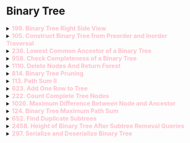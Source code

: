 # Binary Tree

<details id="199. Binary Tree Right Side View">
<summary> 
<span style="color:pink;font-size:16px;font-weight:bold">199. Binary Tree Right Side View
</span>
</summary>

```java
    public List<Integer> rightSideView(TreeNode root) {
        List<Integer> rsv=new ArrayList<>();
        Queue<TreeNode> queue=new LinkedList<>();
        queue.offer(root);
        while(!queue.isEmpty()){
            int size=queue.size();
            for(int i=0;i<size;i++){
                TreeNode node=queue.poll();
                if(node!=null){
                    if(node.left !=null) queue.add(node.left);
                    if(node.right !=null) queue.add(node.right);
                    if(i == size-1){
                        rsv.add(node.val);
                    }
                }
            }
        }
        return rsv;
    }
```
</details>

<details id="105. Construct Binary Tree from Preorder and Inorder Traversal">
<summary> 
<span style="color:pink;font-size:16px;font-weight:bold">105. Construct Binary Tree from Preorder and Inorder Traversal
</span>
</summary>

```java
class Solution {
    int i=0;
    public TreeNode buildTree(int[] preorder, int[] inorder) {
        int n= preorder.length-1;
        return makeTreeRecursively(preorder, inorder, 0,n);
    }
    private TreeNode makeTreeRecursively(int[] preorder, int[] inorder,  int l, int r){
        if(l>r)return null;
        int rootVal=preorder[i];
        int rootIndex=l;
        for(int idx=l;idx<=r;idx++){
            if(inorder[idx]==rootVal){
                rootIndex=idx;break;
            }
        }
        TreeNode root=new TreeNode(rootVal);
        i++;
        root.left= makeTreeRecursively( preorder, inorder,l , rootIndex-1);
        root.right= makeTreeRecursively( preorder, inorder, rootIndex+1, r);
        return root;
    }
}

// Optimization using Map

class Solution {
    int i=0;
    public TreeNode buildTree(int[] preorder, int[] inorder) {
        int n= preorder.length-1;
        Map<Integer,Integer> map=new HashMap<>();
        for(int i=0;i<inorder.length;i++)map.put(inorder[i], i);
        return makeTreeRecursively(preorder, inorder,map, 0,n);
    }
    private TreeNode makeTreeRecursively(int[] preorder, int[] inorder,Map<Integer,Integer> map,  int l, int r){
        if(l>r)return null;
        int rootVal=preorder[i];
        int rootIndex=map.get(rootVal);
        
        TreeNode root=new TreeNode(rootVal);
        i++;
        root.left= makeTreeRecursively( preorder, inorder,map,l , rootIndex-1);
        root.right= makeTreeRecursively( preorder, inorder,map, rootIndex+1, r);
        return root;
    }
}
```
</details>

<details id="236. Lowest Common Ancestor of a Binary Tree">
<summary> 
<span style="color:pink;font-size:16px;font-weight:bold">236. Lowest Common Ancestor of a Binary Tree
</span>
</summary>

```java
class Solution {
    public TreeNode lowestCommonAncestor(TreeNode root, TreeNode p, TreeNode q) {
        if(root == null)return null;
        if(root.val == p.val || root.val == q.val){
            return root;
        }
        TreeNode left=lowestCommonAncestor(root.left, p,q);
        TreeNode right=lowestCommonAncestor(root.right, p,q);

        if(left!=null && right!=null)return root;
        if(left==null)return right;
        if(right==null)return left;
        return null;
    }
}
```
</details>

<details id="958. Check Completeness of a Binary Tree">
<summary> 
<span style="color:pink;font-size:16px;font-weight:bold">958. Check Completeness of a Binary Tree
</span>
</summary>

```java
class Solution {
    public boolean isCompleteTree(TreeNode root) {
        Queue<TreeNode> q=new LinkedList<>();
        if(root==null)return true;
        q.offer(root);
        while(!q.isEmpty()){
                TreeNode node=q.poll();
                if(node != null )q.offer(node.left);
                if(node != null )q.offer(node.right);
                if(node==null){
                    while(!q.isEmpty()){
                        if(q.poll()!=null)return false;
                    }
                }
            }
    return true;
    }
}
```

</details>

<details id="1110. Delete Nodes And Return Forest">
<summary> 
<span style="color:pink;font-size:16px;font-weight:bold">1110. Delete Nodes And Return Forest
</span>
</summary>

```java
class Solution {
    public List<TreeNode> delNodes(TreeNode root, int[] to_delete) {
        List<TreeNode> ans=new ArrayList<>();
        Set<Integer> set=new HashSet<>();

        for(int i:to_delete)set.add(i);
        bottomUpDelete(ans, set, root);
        if(!set.contains(root.val))ans.add(root);
        return ans;
    }
    private TreeNode bottomUpDelete(List<TreeNode> ans,  Set<Integer> set, TreeNode root){
        if(root==null) return null;
        root.left=bottomUpDelete(ans, set, root.left);
        root.right=bottomUpDelete(ans, set, root.right);
        if(set.contains(root.val)){
            if(root.left!=null)ans.add(root.left);
            if(root.right!=null)ans.add(root.right);
            return null;
        }
        return root;
    }
}
```

</details>

<details id="814. Binary Tree Pruning">
<summary> 
<span style="color:pink;font-size:16px;font-weight:bold">814. Binary Tree Pruning
</span>
</summary>

```java
class Solution {
    public TreeNode pruneTree(TreeNode root) {
        if(root==null)return null;

        root.left=pruneTree(root.left);
        root.right=pruneTree(root.right);

        if(root.left==null && root.right==null && root.val == 0){
            return null;
        }
        return root;
    }
}
```

</details>


<details id="113. Path Sum II">
<summary> 
<span style="color:pink;font-size:16px;font-weight:bold">113. Path Sum II
</span>
</summary>

```java
class Solution {
    public List<List<Integer>> pathSum(TreeNode root, int targetSum) {
        List<List<Integer>> ans=new ArrayList<>();
        if(root==null)return ans;
        dfs(root, targetSum, ans, new ArrayList<Integer>());
        return ans;
    }
    public void dfs(TreeNode root, int target, List<List<Integer>> ans, List<Integer> sub){
        if(root.left==null && root.right==null && target==root.val){
            sub.add(root.val);
            ans.add(new ArrayList<>(sub));
            sub.remove(sub.size()-1);
            return;
        }
        sub.add(root.val);
        if(root.left!=null)dfs(root.left, target-root.val, ans, sub);
        if(root.right!=null)dfs(root.right, target-root.val, ans, sub);
        sub.remove(sub.size()-1);
    }
}
```

</details>



<details id="623. Add One Row to Tree">
<summary> 
<span style="color:pink;font-size:16px;font-weight:bold">623. Add One Row to Tree
</span>
</summary>

```java
class Solution {
    public TreeNode addOneRow(TreeNode root, int val, int depth) {
        if(depth ==1){
            TreeNode newRoot=new TreeNode(val);
            newRoot.left=root;
            return newRoot;
        }
        int curr=1;
        return add(root, val, depth, curr); 
    }
    private TreeNode add(TreeNode root, int val, int depth, int curr){
        if(root==null)return null;
        
        if(curr == depth-1){
            TreeNode templ=root.left;
            TreeNode tempr=root.right;

            root.left=new TreeNode(val);
            root.right=new TreeNode(val);

            root.left.left=templ;
            root.right.right=tempr;
            return root;
        }
        root.left=add(root.left,val,depth, curr+1);
        root.right=add(root.right,val,depth, curr+1);

        return root;
    }
}
```
</details>


<details id="222. Count Complete Tree Nodes">
<summary> 
<span style="color:pink;font-size:16px;font-weight:bold">222. Count Complete Tree Nodes
</span>
</summary>

```java
class Solution {
    private int leftHeight(TreeNode root){
        if(root == null)return 0;
        int height=0;
        while(root!=null){
            height++;
            root=root.left;
        }
        return height;
    } 
    private int rightHeight(TreeNode root){
        if(root == null)return 0;
        int height=0;
        while(root!=null){
            height++;
            root=root.right;
        }
        return height;
    } 
    public int countNodes(TreeNode root) {
        if(root == null)return 0;

        int left=leftHeight(root);
        int right=rightHeight(root);

        if(left == right)return  (int)Math.pow(2,left)-1;

        return countNodes(root.left) +  countNodes(root.right) + 1;
    }
}
```
</details>




<details id="1026. Maximum Difference Between Node and Ancestor">
<summary> 
<span style="color:pink;font-size:16px;font-weight:bold">1026. Maximum Difference Between Node and Ancestor
</span>
</summary>

```java
class Solution {
    public int maxAncestorDiff(TreeNode root) {
        return dfs(root, Integer.MAX_VALUE, Integer.MIN_VALUE);
    }
    private int dfs(TreeNode root, int min,int max){
        if(root ==null)return Math.abs(min-max);
        int minimum=Math.min(min, root.val);
        int maximum=Math.max(max, root.val);
        return Math.max(dfs(root.left, minimum, maximum), dfs(root.right, minimum, maximum));
    }
}class Solution {
    public int maxAncestorDiff(TreeNode root) {
        return dfs(root, Integer.MAX_VALUE, Integer.MIN_VALUE);
    }
    private int dfs(TreeNode root, int min,int max){
        if(root ==null)return Math.abs(min-max);
        int minimum=Math.min(min, root.val);
        int maximum=Math.max(max, root.val);
        return Math.max(dfs(root.left, minimum, maximum), dfs(root.right, minimum, maximum));
    }
}
```
</details>




<details id="124. Binary Tree Maximum Path Sum">
<summary> 
<span style="color:pink;font-size:16px;font-weight:bold">124. Binary Tree Maximum Path Sum
</span>
</summary>

```java
class Solution {
    int maxSum=Integer.MIN_VALUE;
    private int dfs(TreeNode root) {
        if(root==null)return 0;

        int left=dfs(root.left);
        int right=dfs(root.right);

        // we found a path
        maxSum=Math.max(maxSum, left+right+root.val);
        // take left and root and return that 
        maxSum=Math.max(maxSum, left+root.val);
        // take right and root and return that 
        maxSum=Math.max(maxSum, right+root.val);
        // just take root and return that
        maxSum=Math.max(maxSum, root.val);
        return Math.max(root.val, Math.max(right + root.val, left+root.val));
    }
    public int maxPathSum(TreeNode root) {
        dfs(root);
        return maxSum;
    }
}
```
</details>




<details id="652. Find Duplicate Subtrees">
<summary> 
<span style="color:pink;font-size:16px;font-weight:bold">652. Find Duplicate Subtrees
</span>
</summary>

```java
class Solution {
    public String dfs(TreeNode root,  HashMap<String,Integer> hm, List<TreeNode> ans) {
        if(root==null)return "NULL";
        String str=root.val+","+dfs(root.left,hm,ans)+","+dfs(root.right,hm,ans);
        if(hm.containsKey(str) && hm.get(str)==1){
            ans.add(root);
        }
        hm.put(str,hm.getOrDefault(str,0)+1);
        return str;
    }
    public List<TreeNode> findDuplicateSubtrees(TreeNode root) {
        HashMap<String,Integer> hm=new HashMap<>();
        List<TreeNode> ans=new ArrayList<>();
        dfs(root,hm,ans);
        return ans;
    }
}
```
</details>




<details id="2458. Height of Binary Tree After Subtree Removal Queries">
<summary> 
<span style="color:pink;font-size:16px;font-weight:bold">2458. Height of Binary Tree After Subtree Removal Queries
</span>
</summary>

```java

https://leetcode.com/problems/height-of-binary-tree-after-subtree-removal-queries/description/?envType=daily-question&envId=2024-10-26


You are given the root of a binary tree with n nodes. Each node is assigned a unique value from 1 to n. You are also given an array queries of size m.

You have to perform m independent queries on the tree where in the ith query you do the following:

Remove the subtree rooted at the node with the value queries[i] from the tree. It is guaranteed that queries[i] will not be equal to the value of the root.
Return an array answer of size m where answer[i] is the height of the tree after performing the ith query.

Note:

The queries are independent, so the tree returns to its initial state after each query.
The height of a tree is the number of edges in the longest simple path from the root to some node in the tree.
 

Example 1:


Input: root = [1,3,4,2,null,6,5,null,null,null,null,null,7], queries = [4]
Output: [2]
Explanation: The diagram above shows the tree after removing the subtree rooted at node with value 4.
The height of the tree is 2 (The path 1 -> 3 -> 2).
Example 2:


Input: root = [5,8,9,2,1,3,7,4,6], queries = [3,2,4,8]
Output: [3,2,3,2]
Explanation: We have the following queries:
- Removing the subtree rooted at node with value 3. The height of the tree becomes 3 (The path 5 -> 8 -> 2 -> 4).
- Removing the subtree rooted at node with value 2. The height of the tree becomes 2 (The path 5 -> 8 -> 1).
- Removing the subtree rooted at node with value 4. The height of the tree becomes 3 (The path 5 -> 8 -> 2 -> 6).
- Removing the subtree rooted at node with value 8. The height of the tree becomes 2 (The path 5 -> 9 -> 3).
 

Constraints:

The number of nodes in the tree is n.
2 <= n <= 105
1 <= Node.val <= n
All the values in the tree are unique.
m == queries.length
1 <= m <= min(n, 104)
1 <= queries[i] <= n
queries[i] != root.val
```java

class Solution {
    public int[] treeQueries(TreeNode root, int[] queries) {
        int[] heightsMap = new int[(int) Math.pow(10, 5) + 1];
        int[] nodeLevel = new int[(int) Math.pow(10, 5) + 1];
        int[] maxHeightNodeAtLevel = new int[(int) Math.pow(10, 5) + 1];
        int[] secondMaxHeightNodeAtLevel = new int[(int) Math.pow(10, 5) + 1];

        initialize(heightsMap, nodeLevel, maxHeightNodeAtLevel, secondMaxHeightNodeAtLevel, root, 0);
        int[] heightQueries = new int[queries.length];
        for (int i = 0; i < queries.length; i++) {
            int L = nodeLevel[queries[i]];
            int tempResultantHeight = heightsMap[queries[i]] == maxHeightNodeAtLevel[L]
                    ? secondMaxHeightNodeAtLevel[L]
                    : maxHeightNodeAtLevel[L];
            heightQueries[i] = L + tempResultantHeight - 1;
        }
        return heightQueries;
    }

    private int initialize(int[] heightsMap, int[] nodeLevel, int[] maxHeightNodeAtLevel, int[] secondMaxHeightNodeAtLevel,
            TreeNode root, int level) {
        if (root == null)
            return 0;

        int left = initialize(heightsMap, nodeLevel, maxHeightNodeAtLevel, secondMaxHeightNodeAtLevel, root.left, level + 1);
        int right = initialize(heightsMap, nodeLevel, maxHeightNodeAtLevel, secondMaxHeightNodeAtLevel, root.right, level + 1);
        int height = 1 + Math.max(left, right);
        nodeLevel[root.val] = level;

        if (height > maxHeightNodeAtLevel[level]) {
            secondMaxHeightNodeAtLevel[level] = maxHeightNodeAtLevel[level];
            maxHeightNodeAtLevel[level] = height;
        } else if (height > secondMaxHeightNodeAtLevel[level]) {
            secondMaxHeightNodeAtLevel[level] = height;
        }

        return heightsMap[root.val] = 1 + Math.max(left, right);
    }
}
```





</details>





<details id="297. Serialize and Deserialize Binary Tree">
<summary> 
<span style="color:pink;font-size:16px;font-weight:bold">297. Serialize and Deserialize Binary Tree
</span>
</summary>

https://leetcode.com/problems/serialize-and-deserialize-binary-tree/description/

Serialization is the process of converting a data structure or object into a sequence of bits so that it can be stored in a file or memory buffer, or transmitted across a network connection link to be reconstructed later in the same or another computer environment.

Design an algorithm to serialize and deserialize a binary tree. There is no restriction on how your serialization/deserialization algorithm should work. You just need to ensure that a binary tree can be serialized to a string and this string can be deserialized to the original tree structure.

Clarification: The input/output format is the same as how LeetCode serializes a binary tree. You do not necessarily need to follow this format, so please be creative and come up with different approaches yourself.

 

Example 1:


Input: root = [1,2,3,null,null,4,5]
Output: [1,2,3,null,null,4,5]
Example 2:

Input: root = []
Output: []
 

Constraints:

The number of nodes in the tree is in the range [0, 104].
-1000 <= Node.val <= 1000

```java

/**
 *DFS based solution O(n) time and space 
 */
public class Codec {

    // Encodes a tree to a single string.
    public String serialize(TreeNode root) {
        List<String> s_tree = new ArrayList<>();
        dfs_serilize(root, s_tree);
        return String.join(",", s_tree);
    }

    public void dfs_serilize(TreeNode root, List<String> s_tree) {
        if(root == null){
            s_tree.add("N");
            return;
        }
        s_tree.add(String.valueOf(root.val));
        dfs_serilize(root.left, s_tree);
        dfs_serilize(root.right, s_tree);
    }

    // Decodes your encoded data to tree.
    public TreeNode deserialize(String data) {
        String[] s_tree=data.split(",");
        int[] index=new int[]{0};
        return dfs_deserialize(s_tree, index);
    }

    public TreeNode dfs_deserialize(String[] s_tree, int[] index){
        if(s_tree[index[0]].equals("N")){
            return null;
        }
        TreeNode newNode=new TreeNode(Integer.parseInt(s_tree[index[0]]));
        index[0]++;
        newNode.left= dfs_deserialize(s_tree, index);
        index[0]++;
        newNode.right= dfs_deserialize(s_tree, index);
        return newNode;
    }
}

```
</details>



<!-- 


<details id="236. Lowest Common Ancestor of a Binary Tree">
<summary> 
<span style="color:pink;font-size:16px;font-weight:bold">236. Lowest Common Ancestor of a Binary Tree
</span>
</summary>

```java
```
</details>




<details id="236. Lowest Common Ancestor of a Binary Tree">
<summary> 
<span style="color:pink;font-size:16px;font-weight:bold">236. Lowest Common Ancestor of a Binary Tree
</span>
</summary>

```java
```
</details>






<details id="236. Lowest Common Ancestor of a Binary Tree">
<summary> 
<span style="color:pink;font-size:16px;font-weight:bold">236. Lowest Common Ancestor of a Binary Tree
</span>
</summary>

```java
```
</details>



<details id="236. Lowest Common Ancestor of a Binary Tree">
<summary> 
<span style="color:pink;font-size:16px;font-weight:bold">236. Lowest Common Ancestor of a Binary Tree
</span>
</summary>

```java
```
</details>




<details id="236. Lowest Common Ancestor of a Binary Tree">
<summary> 
<span style="color:pink;font-size:16px;font-weight:bold">236. Lowest Common Ancestor of a Binary Tree
</span>
</summary>

```java
```
</details>






<details id="236. Lowest Common Ancestor of a Binary Tree">
<summary> 
<span style="color:pink;font-size:16px;font-weight:bold">236. Lowest Common Ancestor of a Binary Tree
</span>
</summary>

```java
```
</details>



<details id="236. Lowest Common Ancestor of a Binary Tree">
<summary> 
<span style="color:pink;font-size:16px;font-weight:bold">236. Lowest Common Ancestor of a Binary Tree
</span>
</summary>

```java
```
</details>




<details id="236. Lowest Common Ancestor of a Binary Tree">
<summary> 
<span style="color:pink;font-size:16px;font-weight:bold">236. Lowest Common Ancestor of a Binary Tree
</span>
</summary>

```java
```
</details>






<details id="236. Lowest Common Ancestor of a Binary Tree">
<summary> 
<span style="color:pink;font-size:16px;font-weight:bold">236. Lowest Common Ancestor of a Binary Tree
</span>
</summary>

```java
```
</details>



<details id="236. Lowest Common Ancestor of a Binary Tree">
<summary> 
<span style="color:pink;font-size:16px;font-weight:bold">236. Lowest Common Ancestor of a Binary Tree
</span>
</summary>

```java
```
</details>




<details id="236. Lowest Common Ancestor of a Binary Tree">
<summary> 
<span style="color:pink;font-size:16px;font-weight:bold">236. Lowest Common Ancestor of a Binary Tree
</span>
</summary>

```java
```
</details>






<details id="236. Lowest Common Ancestor of a Binary Tree">
<summary> 
<span style="color:pink;font-size:16px;font-weight:bold">236. Lowest Common Ancestor of a Binary Tree
</span>
</summary>

```java
```
</details>



<details id="236. Lowest Common Ancestor of a Binary Tree">
<summary> 
<span style="color:pink;font-size:16px;font-weight:bold">236. Lowest Common Ancestor of a Binary Tree
</span>
</summary>

```java
```
</details>




<details id="236. Lowest Common Ancestor of a Binary Tree">
<summary> 
<span style="color:pink;font-size:16px;font-weight:bold">236. Lowest Common Ancestor of a Binary Tree
</span>
</summary>

```java
```
</details>






<details id="236. Lowest Common Ancestor of a Binary Tree">
<summary> 
<span style="color:pink;font-size:16px;font-weight:bold">236. Lowest Common Ancestor of a Binary Tree
</span>
</summary>

```java
```
</details> -->